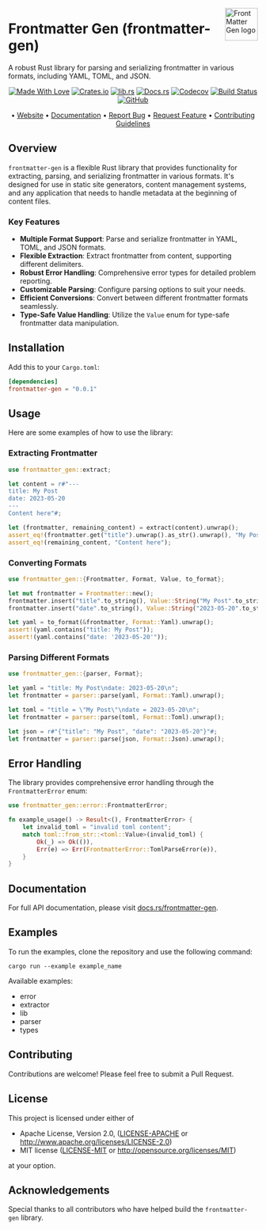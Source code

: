 <!-- markdownlint-disable MD033 MD041 -->
<img src="https://kura.pro/frontmatter-gen/images/logos/frontmatter-gen.svg"
alt="FrontMatter Gen logo" height="66" align="right" />
<!-- markdownlint-enable MD033 MD041 -->

# Frontmatter Gen (frontmatter-gen)

A robust Rust library for parsing and serializing frontmatter in various formats, including YAML, TOML, and JSON.

<!-- markdownlint-disable MD033 MD041 -->
<center>
<!-- markdownlint-enable MD033 MD041 -->

[![Made With Love][made-with-rust]][08] [![Crates.io][crates-badge]][03] [![lib.rs][libs-badge]][01] [![Docs.rs][docs-badge]][04] [![Codecov][codecov-badge]][06] [![Build Status][build-badge]][07] [![GitHub][github-badge]][02]

• [Website][00] • [Documentation][04] • [Report Bug][02] • [Request Feature][02] • [Contributing Guidelines][05]

<!-- markdownlint-disable MD033 MD041 -->
</center>
<!-- markdownlint-enable MD033 MD041 -->

## Overview

`frontmatter-gen` is a flexible Rust library that provides functionality for extracting, parsing, and serializing frontmatter in various formats. It's designed for use in static site generators, content management systems, and any application that needs to handle metadata at the beginning of content files.

### Key Features

- **Multiple Format Support**: Parse and serialize frontmatter in YAML, TOML, and JSON formats.
- **Flexible Extraction**: Extract frontmatter from content, supporting different delimiters.
- **Robust Error Handling**: Comprehensive error types for detailed problem reporting.
- **Customizable Parsing**: Configure parsing options to suit your needs.
- **Efficient Conversions**: Convert between different frontmatter formats seamlessly.
- **Type-Safe Value Handling**: Utilize the `Value` enum for type-safe frontmatter data manipulation.

## Installation

Add this to your `Cargo.toml`:

```toml
[dependencies]
frontmatter-gen = "0.0.1"
```

## Usage

Here are some examples of how to use the library:

### Extracting Frontmatter

```rust
use frontmatter_gen::extract;

let content = r#"---
title: My Post
date: 2023-05-20
---
Content here"#;

let (frontmatter, remaining_content) = extract(content).unwrap();
assert_eq!(frontmatter.get("title").unwrap().as_str().unwrap(), "My Post");
assert_eq!(remaining_content, "Content here");
```

### Converting Formats

```rust
use frontmatter_gen::{Frontmatter, Format, Value, to_format};

let mut frontmatter = Frontmatter::new();
frontmatter.insert("title".to_string(), Value::String("My Post".to_string()));
frontmatter.insert("date".to_string(), Value::String("2023-05-20".to_string()));

let yaml = to_format(&frontmatter, Format::Yaml).unwrap();
assert!(yaml.contains("title: My Post"));
assert!(yaml.contains("date: '2023-05-20'"));
```

### Parsing Different Formats

```rust
use frontmatter_gen::{parser, Format};

let yaml = "title: My Post\ndate: 2023-05-20\n";
let frontmatter = parser::parse(yaml, Format::Yaml).unwrap();

let toml = "title = \"My Post\"\ndate = 2023-05-20\n";
let frontmatter = parser::parse(toml, Format::Toml).unwrap();

let json = r#"{"title": "My Post", "date": "2023-05-20"}"#;
let frontmatter = parser::parse(json, Format::Json).unwrap();
```

## Error Handling

The library provides comprehensive error handling through the `FrontmatterError` enum:

```rust
use frontmatter_gen::error::FrontmatterError;

fn example_usage() -> Result<(), FrontmatterError> {
    let invalid_toml = "invalid toml content";
    match toml::from_str::<toml::Value>(invalid_toml) {
        Ok(_) => Ok(()),
        Err(e) => Err(FrontmatterError::TomlParseError(e)),
    }
}
```

## Documentation

For full API documentation, please visit [docs.rs/frontmatter-gen](https://docs.rs/frontmatter-gen).

## Examples

To run the examples, clone the repository and use the following command:

```shell
cargo run --example example_name
```

Available examples:

- error
- extractor
- lib
- parser
- types

## Contributing

Contributions are welcome! Please feel free to submit a Pull Request.

## License

This project is licensed under either of

- Apache License, Version 2.0, ([LICENSE-APACHE](LICENSE-APACHE) or <http://www.apache.org/licenses/LICENSE-2.0>)
- MIT license ([LICENSE-MIT](LICENSE-MIT) or <http://opensource.org/licenses/MIT>)

at your option.

## Acknowledgements

Special thanks to all contributors who have helped build the `frontmatter-gen` library.

[00]: https://frontmatter-gen.com
[01]: https://lib.rs/crates/frontmatter-gen
[02]: https://github.com/sebastienrousseau/frontmatter-gen/issues
[03]: https://crates.io/crates/frontmatter-gen
[04]: https://docs.rs/frontmatter-gen
[05]: https://github.com/sebastienrousseau/frontmatter-gen/blob/main/CONTRIBUTING.md
[06]: https://codecov.io/gh/sebastienrousseau/frontmatter-gen
[07]: https://github.com/sebastienrousseau/frontmatter-gen/actions?query=branch%3Amain
[08]: https://www.rust-lang.org/

[build-badge]: https://img.shields.io/github/actions/workflow/status/sebastienrousseau/frontmatter--gen/release.yml?branch=main&style=for-the-badge&logo=github
[codecov-badge]: https://img.shields.io/codecov/c/github/sebastienrousseau/frontmatter-gen?style=for-the-badge&token=Q9KJ6XXL67&logo=codecov
[crates-badge]: https://img.shields.io/crates/v/frontmatter-gen.svg?style=for-the-badge&color=fc8d62&logo=rust
[docs-badge]: https://img.shields.io/badge/docs.rs-frontmatter--gen-66c2a5?style=for-the-badge&labelColor=555555&logo=docs.rs
[github-badge]: https://img.shields.io/badge/github-sebastienrousseau/frontmatter--gen-8da0cb?style=for-the-badge&labelColor=555555&logo=github
[libs-badge]: https://img.shields.io/badge/lib.rs-v0.0.1-orange.svg?style=for-the-badge
[made-with-rust]: https://img.shields.io/badge/rust-f04041?style=for-the-badge&labelColor=c0282d&logo=rust
